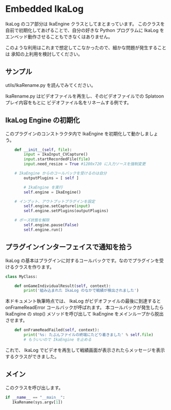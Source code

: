 # Embedded IkaLog

IkaLog のコア部分は IkaEngine クラスとしてまとまっています。
このクラスを自前で初期化してあげることで、自分の好きな Python プログラムに IkaLog をエンベッド動作させることもできなくはありません。

このような利用はこれまで想定してこなかったので、細かな問題が発生することは
承知の上利用を検討してください。

## サンプル

utils/IkaRename.py を読んでみてください。

IkaRename.py はビデオファイルを再生し、そのビデオファイルでの Splatoon プレイ内容をもとに
ビデオファイル名をリネームする例です。

## IkaLog Engine の初期化

このプラグインのコンストラクタ内で IkaEngine を初期化して動かしましょう。

````Python
    def __init__(self, file):
        input = IkaInput_CVCapture()
        input.startRecordedFile(file)
        input.need_resize = True #1280x720 に入力ソースを強制変更

	# IkaEngine からのコールバックを受けるのは自分
        outputPlugins = [ self ]

        # IkaEngine を実行
        self.engine = IkaEngine()

	# インプット、アウトプットプラグインを設定
        self.engine.setCapture(input)
        self.engine.setPlugins(outputPlugins)

	# ポーズ状態を解除
        self.engine.pause(False)
        self.engine.run()
````

## プラグインインターフェイスで通知を拾う

IkaLog の基本はプラグインに対するコールバックです。なのでプラグインを受けるクラスを作ります。

````Python
class MyClass:

    def onGameIndividualResult(self, context):
        print('組み込まれた IkaLog のなかで戦績が検出されました')
````

本ドキュメント執筆時点では、 IkaLog がビデオファイルの最後に到達すると onFrameReadError コールバックが呼ばれます。
本コールバックが発生したら IkaEngine の stop() メソッドを呼び出して IkaEngine をメインループから脱出させます。

````Python
    def onFrameReadFailed(self, context):
        print('%s: たぶんファイルの終端にたどり着きました' % self.file)
        # もういいので IkaEngine を止める
````

これで、 IkaLog でビデオを再生して戦績画面が表示されたらメッセージを表示するクラスができました。

## メイン

このクラスを呼び出します。

````Python
if __name__ == "__main__":
   IkaRename(sys.argv[1])
````
